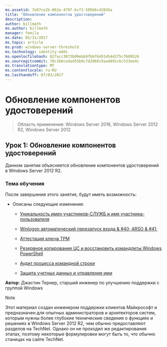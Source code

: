 ```yaml
---
ms.assetid: 7e87ce2b-062e-479f-bcf2-585b6c42026a
title: "Обновление компонентов удостоверений"
description: 
author: billmath
ms.author: billmath
manager: femila
ms.date: 05/31/2017
ms.topic: article
ms.prod: windows-server-threshold
ms.technology: identity-adds
ms.openlocfilehash: 827acc3073b09ebb9fbbf649145442f5cf609526
ms.sourcegitcommit: 70c1b6cedad55b9c7d2068c9aa4891c6c533ee4c
ms.translationtype: MT
ms.contentlocale: ru-RU
ms.lasthandoff: 07/03/2017
---
```

# <a name="identity-component-updates"></a>Обновление компонентов удостоверений

>Область применения: Windows Server 2016, Windows Server 2012 R2, Windows Server 2012

  
## <a name="lesson-1-identity-component-updates"></a>Урок 1: Обновление компонентов удостоверений  
Данном занятии объясняется обновление компонентов удостоверений в Windows Server 2012 R2.  
  
### <a name="what-you-will-learn"></a>Тема обучения  
После завершения этого занятия, будут иметь возможность:  
  
-   Описаны следующие изменения:  
  
    -   [Уникальность имен участников-СЛУЖБ и имя участника-пользователя](../../../ad-ds/manage/component-updates/SPN-and-UPN-uniqueness.md)  
  
    -   [Winlogon автоматический перезапуск входа & #40; ARSO & #41;](../../../ad-ds/manage/component-updates/Winlogon-Automatic-Restart-Sign-On--ARSO-.md)  
  
    -   [Аттестация ключа TPM](../../../ad-ds/manage/component-updates/TPM-Key-Attestation.md)  
  
    -   [Резервное копирование ЦС и восстановить командлеты Windows PowerShell](../../../ad-ds/manage/component-updates/CA-Backup-and-Restore-Windows-PowerShell-cmdlets.md)  
  
    -   [Аудит процесса командной строки](../../../ad-ds/manage/component-updates/Command-line-process-auditing.md)  
  
    -   [Защита учетных данных и управление ими](https://technet.microsoft.com/library/dn408190.aspx)  
  
**Автор**: Джастин Тернер, старший инженер по улучшению поддержки с группой Windows  
  
> [!NOTE]  
> Этот материал создан инженером поддержки клиентов Майкрософт и предназначен для опытных администраторов и архитекторов систем, которым нужны более глубокие технические сведения о функциях и решениях в Windows Server 2012 R2, чем обычно предоставляют разделов на TechNet. Однако он не проходил же редактирования этапах, поэтому некоторые формулировки могут быть то, что обычно станицах на сайте TechNet.  
  


